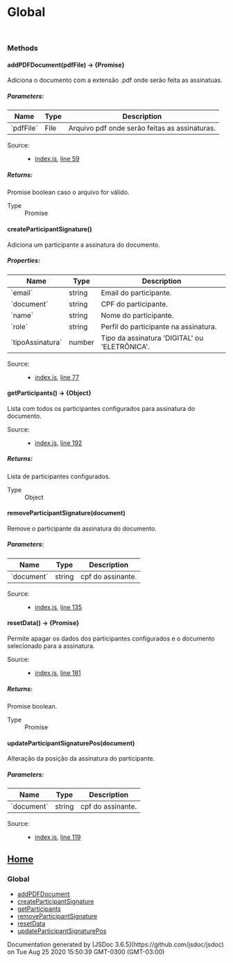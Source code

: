 <div id="main">

# Global

<section>

<header></header>

<article>

### Methods

#### <span class="type-signature"></span>addPDFDocument<span class="signature">(pdfFile)</span> <span class="type-signature">→ {Promise}</span>

<div class="description">Adiciona o documento com a extensão .pdf onde serão feita as assinatuas.</div>

##### Parameters:

<table class="params">

<thead>

<tr>

<th>Name</th>

<th>Type</th>

<th class="last">Description</th>

</tr>

</thead>

<tbody>

<tr>

<td class="name">`pdfFile`</td>

<td class="type"><span class="param-type">File</span></td>

<td class="description last">Arquivo pdf onde serão feitas as assinaturas.</td>

</tr>

</tbody>

</table>

<dl class="details">

<dt class="tag-source">Source:</dt>

<dd class="tag-source">

- [index.js](index.js.html), [line 59](index.js.html#line59)

</dd>

</dl>

##### Returns:

<div class="param-desc">Promise boolean caso o arquivo for válido.</div>

<dl>

<dt>Type</dt>

<dd><span class="param-type">Promise</span></dd>

</dl>

#### <span class="type-signature"></span>createParticipantSignature<span class="signature">()</span><span class="type-signature"></span>

<div class="description">Adiciona um participante a assinatura do documento.</div>

##### Properties:

<table class="props">

<thead>

<tr>

<th>Name</th>

<th>Type</th>

<th class="last">Description</th>

</tr>

</thead>

<tbody>

<tr>

<td class="name">`email`</td>

<td class="type"><span class="param-type">string</span></td>

<td class="description last">Email do participante.</td>

</tr>

<tr>

<td class="name">`document`</td>

<td class="type"><span class="param-type">string</span></td>

<td class="description last">CPF do participante.</td>

</tr>

<tr>

<td class="name">`name`</td>

<td class="type"><span class="param-type">string</span></td>

<td class="description last">Nome do participante.</td>

</tr>

<tr>

<td class="name">`role`</td>

<td class="type"><span class="param-type">string</span></td>

<td class="description last">Perfil do participante na assinatura.</td>

</tr>

<tr>

<td class="name">`tipoAssinatura`</td>

<td class="type"><span class="param-type">number</span></td>

<td class="description last">Tipo da assinatura 'DIGITAL' ou 'ELETRÔNICA'.</td>

</tr>

</tbody>

</table>

<dl class="details">

<dt class="tag-source">Source:</dt>

<dd class="tag-source">

- [index.js](index.js.html), [line 77](index.js.html#line77)

</dd>

</dl>

#### <span class="type-signature"></span>getParticipants<span class="signature">()</span> <span class="type-signature">→ {Object}</span>

<div class="description">Lista com todos os participantes configurados para assinatura do documento.</div>

<dl class="details">

<dt class="tag-source">Source:</dt>

<dd class="tag-source">

- [index.js](index.js.html), [line 192](index.js.html#line192)

</dd>

</dl>

##### Returns:

<div class="param-desc">Lista de participantes configurados.</div>

<dl>

<dt>Type</dt>

<dd><span class="param-type">Object</span></dd>

</dl>

#### <span class="type-signature"></span>removeParticipantSignature<span class="signature">(document)</span><span class="type-signature"></span>

<div class="description">Remove o participante da assinatura do documento.</div>

##### Parameters:

<table class="params">

<thead>

<tr>

<th>Name</th>

<th>Type</th>

<th class="last">Description</th>

</tr>

</thead>

<tbody>

<tr>

<td class="name">`document`</td>

<td class="type"><span class="param-type">string</span></td>

<td class="description last">cpf do assinante.</td>

</tr>

</tbody>

</table>

<dl class="details">

<dt class="tag-source">Source:</dt>

<dd class="tag-source">

- [index.js](index.js.html), [line 135](index.js.html#line135)

</dd>

</dl>

#### <span class="type-signature"></span>resetData<span class="signature">()</span> <span class="type-signature">→ {Promise}</span>

<div class="description">Permite apagar os dados dos participantes configurados e o documento selecionado para a assinatura.</div>

<dl class="details">

<dt class="tag-source">Source:</dt>

<dd class="tag-source">

- [index.js](index.js.html), [line 181](index.js.html#line181)

</dd>

</dl>

##### Returns:

<div class="param-desc">Promise boolean.</div>

<dl>

<dt>Type</dt>

<dd><span class="param-type">Promise</span></dd>

</dl>

#### <span class="type-signature"></span>updateParticipantSignaturePos<span class="signature">(document)</span><span class="type-signature"></span>

<div class="description">Alteração da posição da assinatura do participante.</div>

##### Parameters:

<table class="params">

<thead>

<tr>

<th>Name</th>

<th>Type</th>

<th class="last">Description</th>

</tr>

</thead>

<tbody>

<tr>

<td class="name">`document`</td>

<td class="type"><span class="param-type">string</span></td>

<td class="description last">cpf do assinante.</td>

</tr>

</tbody>

</table>

<dl class="details">

<dt class="tag-source">Source:</dt>

<dd class="tag-source">

- [index.js](index.js.html), [line 119](index.js.html#line119)

</dd>

</dl>

</article>

</section>

</div>

<nav>

## [Home](index.html)

### Global

- [addPDFDocument](global.html#addPDFDocument)
- [createParticipantSignature](global.html#createParticipantSignature)
- [getParticipants](global.html#getParticipants)
- [removeParticipantSignature](global.html#removeParticipantSignature)
- [resetData](global.html#resetData)
- [updateParticipantSignaturePos](global.html#updateParticipantSignaturePos)

</nav>

<footer>Documentation generated by [JSDoc 3.6.5](https://github.com/jsdoc/jsdoc) on Tue Aug 25 2020 15:50:39 GMT-0300 (GMT-03:00)</footer>

<script>prettyPrint();</script>
